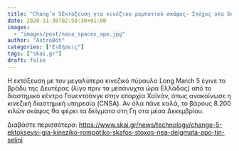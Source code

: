 ```yaml
---
title: "Chang’e 5Εκτόξευση για κινέζικο ρομποτικό σκάφος- Στόχος νέα δείγματα από την Σελήνη  vid"
date: 2020-11-30T02:50:30+01:00
images:
  - "images/post/nasa_spacex_ape.jpg"
author: "AstroBot"
categories: ["Ειδήσεις"]
tags: ["skai.gr"]
draft: false
---
```


Η εκτόξευση με τον μεγαλύτερο κινεζικό πύραυλο Long March 5 έγινε το βράδυ της Δευτέρας (λίγο πριν τα μεσάνυχτα ώρα Ελλάδας) από το διαστημικό κέντρο Γουεντσάνγκ στην επαρχία Χαϊνάν, όπως ανακοίνωσε η κινεζική διαστημική υπηρεσία (CNSA). Αν όλα πάνε καλά, το βάρους 8.200 κιλών σκάφος θα φέρει τα δείγματα στη Γη στα μέσα Δεκεμβρίου.

Διαβάστε περισσότερα: https://www.skai.gr/news/technology/change-5-ektokseysi-gia-kineziko-rompotiko-skafos-stoxos-nea-deigmata-apo-tin-selini
